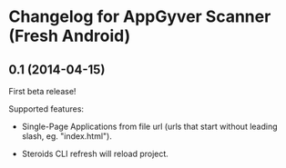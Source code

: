 # Changelog for AppGyver Scanner (Fresh Android)

## 0.1 (2014-04-15)

First beta release!

Supported features:

* Single-Page Applications from file url (urls that start without leading slash, eg. "index.html").

* Steroids CLI refresh will reload project.